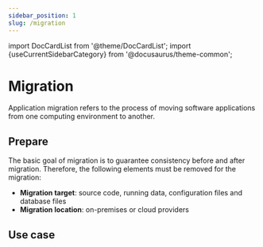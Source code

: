 ```yaml
---
sidebar_position: 1
slug: /migration
---
```


import DocCardList from '@theme/DocCardList';
import {useCurrentSidebarCategory} from '@docusaurus/theme-common';

# Migration

Application migration refers to the process of moving software applications from one computing environment to another.  

## Prepare

The basic goal of migration is to guarantee consistency before and after migration. Therefore, the following elements must be removed for the migration:

- **Migration target**: source code, running data, configuration files and database files
- **Migration location**: on-premises or cloud providers

## Use case

<DocCardList items={useCurrentSidebarCategory().items}/>

